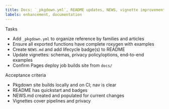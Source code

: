 ```yaml
---
title: Docs: `_pkgdown.yml`, README updates, NEWS, vignette improvements
labels: enhancement, documentation
---
```


Tasks
- Add `_pkgdown.yml` to organize reference by families and articles
- Ensure all exported functions have complete roxygen with examples
- Create `NEWS.md` and add lifecycle badge(s) to README
- Update vignettes: schemas, privacy policy/options, end-to-end examples
- Confirm Pages deploy job builds site from `docs/`

Acceptance criteria
- Pkgdown site builds locally and on CI; nav is clear
- README has quickstart and badges
- NEWS.md created and populated for current changes
- Vignettes cover pipelines and privacy